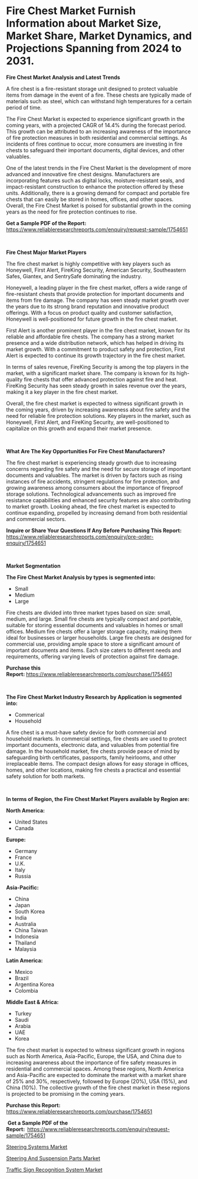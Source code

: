 <p><h1>Fire Chest Market Furnish Information about Market Size, Market Share, Market Dynamics, and Projections Spanning from 2024 to 2031.</h1></p><p><strong>Fire Chest Market Analysis and Latest Trends</strong></p>
<p><p>A fire chest is a fire-resistant storage unit designed to protect valuable items from damage in the event of a fire. These chests are typically made of materials such as steel, which can withstand high temperatures for a certain period of time.</p><p>The Fire Chest Market is expected to experience significant growth in the coming years, with a projected CAGR of 14.4% during the forecast period. This growth can be attributed to an increasing awareness of the importance of fire protection measures in both residential and commercial settings. As incidents of fires continue to occur, more consumers are investing in fire chests to safeguard their important documents, digital devices, and other valuables.</p><p>One of the latest trends in the Fire Chest Market is the development of more advanced and innovative fire chest designs. Manufacturers are incorporating features such as digital locks, moisture-resistant seals, and impact-resistant construction to enhance the protection offered by these units. Additionally, there is a growing demand for compact and portable fire chests that can easily be stored in homes, offices, and other spaces. Overall, the Fire Chest Market is poised for substantial growth in the coming years as the need for fire protection continues to rise.</p></p>
<p><strong>Get a Sample PDF of the Report:&nbsp;</strong> <a href="https://www.reliableresearchreports.com/enquiry/request-sample/1754651">https://www.reliableresearchreports.com/enquiry/request-sample/1754651</a></p>
<p>&nbsp;</p>
<p><strong>Fire Chest Major Market Players</strong></p>
<p><p>The fire chest market is highly competitive with key players such as Honeywell, First Alert, FireKing Security, American Security, Southeastern Safes, Giantex, and SentrySafe dominating the industry.</p><p>Honeywell, a leading player in the fire chest market, offers a wide range of fire-resistant chests that provide protection for important documents and items from fire damage. The company has seen steady market growth over the years due to its strong brand reputation and innovative product offerings. With a focus on product quality and customer satisfaction, Honeywell is well-positioned for future growth in the fire chest market.</p><p>First Alert is another prominent player in the fire chest market, known for its reliable and affordable fire chests. The company has a strong market presence and a wide distribution network, which has helped in driving its market growth. With a commitment to product safety and protection, First Alert is expected to continue its growth trajectory in the fire chest market.</p><p>In terms of sales revenue, FireKing Security is among the top players in the market, with a significant market share. The company is known for its high-quality fire chests that offer advanced protection against fire and heat. FireKing Security has seen steady growth in sales revenue over the years, making it a key player in the fire chest market.</p><p>Overall, the fire chest market is expected to witness significant growth in the coming years, driven by increasing awareness about fire safety and the need for reliable fire protection solutions. Key players in the market, such as Honeywell, First Alert, and FireKing Security, are well-positioned to capitalize on this growth and expand their market presence.</p></p>
<p>&nbsp;</p>
<p><strong>What Are The Key Opportunities For Fire Chest Manufacturers?</strong></p>
<p><p>The fire chest market is experiencing steady growth due to increasing concerns regarding fire safety and the need for secure storage of important documents and valuables. The market is driven by factors such as rising instances of fire accidents, stringent regulations for fire protection, and growing awareness among consumers about the importance of fireproof storage solutions. Technological advancements such as improved fire resistance capabilities and enhanced security features are also contributing to market growth. Looking ahead, the fire chest market is expected to continue expanding, propelled by increasing demand from both residential and commercial sectors.</p></p>
<p><strong>Inquire or Share Your Questions If Any Before Purchasing This Report:</strong> <a href="https://www.reliableresearchreports.com/enquiry/pre-order-enquiry/1754651">https://www.reliableresearchreports.com/enquiry/pre-order-enquiry/1754651</a></p>
<p>&nbsp;</p>
<p><strong>Market Segmentation</strong></p>
<p><strong>The Fire Chest Market Analysis by types is segmented into:</strong></p>
<p><ul><li>Small</li><li>Medium</li><li>Large</li></ul></p>
<p><p>Fire chests are divided into three market types based on size: small, medium, and large. Small fire chests are typically compact and portable, suitable for storing essential documents and valuables in homes or small offices. Medium fire chests offer a larger storage capacity, making them ideal for businesses or larger households. Large fire chests are designed for commercial use, providing ample space to store a significant amount of important documents and items. Each size caters to different needs and requirements, offering varying levels of protection against fire damage.</p></p>
<p><strong>Purchase this Report:&nbsp;</strong><a href="https://www.reliableresearchreports.com/purchase/1754651">https://www.reliableresearchreports.com/purchase/1754651</a></p>
<p>&nbsp;</p>
<p><strong>The Fire Chest Market Industry Research by Application is segmented into:</strong></p>
<p><ul><li>Commerical</li><li>Household</li></ul></p>
<p><p>A fire chest is a must-have safety device for both commercial and household markets. In commercial settings, fire chests are used to protect important documents, electronic data, and valuables from potential fire damage. In the household market, fire chests provide peace of mind by safeguarding birth certificates, passports, family heirlooms, and other irreplaceable items. The compact design allows for easy storage in offices, homes, and other locations, making fire chests a practical and essential safety solution for both markets.</p></p>
<p>&nbsp;</p>
<p><strong>In terms of Region, the Fire Chest Market Players available by Region are:</strong></p>
<p>
    <p> <strong> North America: </strong>
        <ul>
            <li>United States</li>
            <li>Canada</li>
        </ul>
        </p> 
    <p> <strong> Europe: </strong>
        <ul>
            <li>Germany</li>
            <li>France</li>
            <li>U.K.</li>
            <li>Italy</li>
            <li>Russia</li>
        </ul>
        </p> 
    <p> <strong> Asia-Pacific: </strong>
        <ul>
            <li>China</li>
            <li>Japan</li>
            <li>South Korea</li>
            <li>India</li>
            <li>Australia</li>
            <li>China Taiwan</li>
            <li>Indonesia</li>
            <li>Thailand</li>
            <li>Malaysia</li>
        </ul>
        </p> 
    <p> <strong> Latin America: </strong>
        <ul>
            <li>Mexico</li>
            <li>Brazil</li>
            <li>Argentina Korea</li>
            <li>Colombia</li>
        </ul>
        </p> 
    <p> <strong> Middle East & Africa: </strong>
        <ul>
            <li>Turkey</li>
            <li>Saudi</li>
            <li>Arabia</li>
            <li>UAE</li>
            <li>Korea</li>
        </ul>
    </p>
    </p>
<p><p>The fire chest market is expected to witness significant growth in regions such as North America, Asia-Pacific, Europe, the USA, and China due to increasing awareness about the importance of fire safety measures in residential and commercial spaces. Among these regions, North America and Asia-Pacific are expected to dominate the market with a market share of 25% and 30%, respectively, followed by Europe (20%), USA (15%), and China (10%). The collective growth of the fire chest market in these regions is projected to be promising in the coming years.</p></p>
<p><strong>Purchase this Report: </strong><a href="https://www.reliableresearchreports.com/purchase/1754651">https://www.reliableresearchreports.com/purchase/1754651</a></p>
<p>&nbsp;<strong>Get a Sample PDF of the Report:&nbsp;&nbsp;</strong><a href="https://www.reliableresearchreports.com/enquiry/request-sample/1754651">https://www.reliableresearchreports.com/enquiry/request-sample/1754651</a></p>
<p><strong></strong></p>
<p><p><a href="https://iodized-pantydraco-05c.notion.site/Steering-Systems-Market-Size-Share-Trends-Analysis-Report-By-Application-Regional-Outlook-Compe-3a3a3cb64d054ad59c52083481910b4b">Steering Systems Market</a></p><p><a href="https://three-jumbo-f6d.notion.site/Steering-And-Suspension-Parts-Market-Offers-Provide-Insightful-Data-for-the-Time-Period-from-2024-to-43da67536a5f44c6b8a9484d613241b3">Steering And Suspension Parts Market</a></p><p><a href="https://noble-drawer-34c.notion.site/Insights-into-Traffic-Sign-Recognition-System-Market-Size-Analysing-Market-Share-Trends-and-Growt-4981b4e11d404a95ab79627f4da8a63d">Traffic Sign Recognition System Market</a></p></p>
